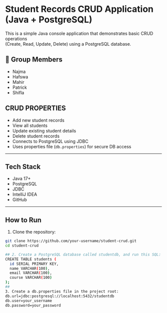 # Student Records CRUD Application (Java + PostgreSQL)

This is a simple Java console application that demonstrates basic CRUD operations  
(Create, Read, Update, Delete) using a PostgreSQL database.

## 👥 Group Members
- Najma
- Hafswa
- Mahir
- Patrick
- Shifla
  



## CRUD PROPERTIES

-  Add new student records
-  View all students
-  Update existing student details
-  Delete student records
-  Connects to PostgreSQL using JDBC
-  Uses properties file (`db.properties`) for secure DB access

---

##  Tech Stack

- Java 17+
- PostgreSQL
- JDBC
- IntelliJ IDEA
- GitHub

---

##  How to Run

1. Clone the repository:

```bash
git clone https://github.com/your-username/student-crud.git
cd student-crud

## 2. Create a PostgreSQL database called studentdb, and run this SQL:
CREATE TABLE students (
  id SERIAL PRIMARY KEY,
  name VARCHAR(100),
  email VARCHAR(100),
  course VARCHAR(100)
);
## 
3. Create a db.properties file in the project root:
db.url=jdbc:postgresql://localhost:5432/studentdb
db.user=your_username
db.password=your_password

